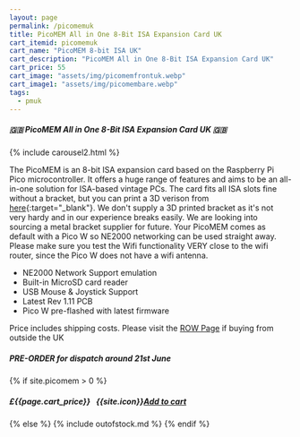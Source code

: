 ```yaml
---
layout: page
permalink: /picomemuk
title: PicoMEM All in One 8-Bit ISA Expansion Card UK
cart_itemid: picomemuk
cart_name: "PicoMEM 8-bit ISA UK"
cart_description: "PicoMEM All in One 8-Bit ISA Expansion Card UK"
cart_price: 55
cart_image: "assets/img/picomemfrontuk.webp"
cart_image1: "assets/img/picomembare.webp"
tags: 
  - pmuk
---
```


##### 🇬🇧 PicoMEM All in One 8-Bit ISA Expansion Card UK 🇬🇧

{% include carousel2.html %}

The PicoMEM is an 8-bit ISA expansion card based on the Raspberry Pi Pico microcontroller.  It offers a huge range of features and aims to be an all-in-one solution for ISA-based vintage PCs. The card fits all ISA slots fine without a bracket, but you can print a 3D verison from [here](https://github.com/FreddyVRetro/ISA-PicoMEM/tree/main/stl){:target="_blank"}. We don't supply a 3D printed bracket as it's not very hardy and in our experience breaks easily. We are looking into sourcing a metal bracket supplier for future. Your PicoMEM comes as default with a Pico W so NE2000 networking can be used straight away. Please make sure you test the Wifi functionality VERY close to the wifi router, since the Pico W does not have a wifi antenna.

* NE2000 Network Support emulation
* Built-in MicroSD card reader
* USB Mouse & Joystick Support
* Latest Rev 1.11 PCB
* Pico W pre-flashed with latest firmware

Price includes shipping costs. Please visit the <a href="/picomemrow">ROW Page</a> if buying from outside the UK

##### PRE-ORDER for dispatch around 21st June

{% if site.picomem > 0 %}
##### £{{page.cart_price}} &nbsp; {{site.icon}}[Add to cart](/cart#{{page.cart_itemid}})
{% else %}
{% include outofstock.md %}
{% endif %}